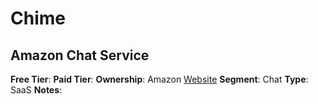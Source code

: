 # Chime

## Amazon Chat Service

**Free Tier**: 
**Paid Tier**: 
**Ownership**: Amazon
[Website]()
**Segment**: Chat
**Type**: SaaS
**Notes**: 
